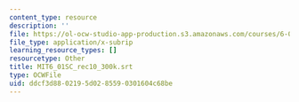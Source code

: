 ```yaml
---
content_type: resource
description: ''
file: https://ol-ocw-studio-app-production.s3.amazonaws.com/courses/6-01sc-introduction-to-electrical-engineering-and-computer-science-i-spring-2011/ddcf3d8802195d0285590301604c68be_MIT6_01SC_rec10_300k.vtt
file_type: application/x-subrip
learning_resource_types: []
resourcetype: Other
title: MIT6_01SC_rec10_300k.srt
type: OCWFile
uid: ddcf3d88-0219-5d02-8559-0301604c68be
---
```

